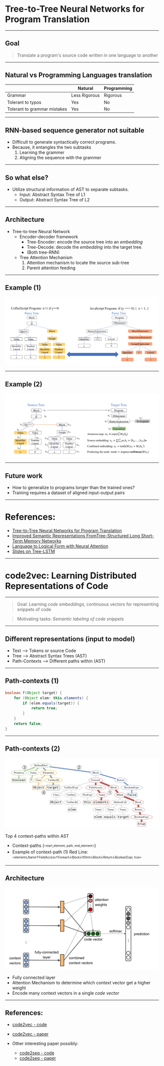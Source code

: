 # Tree-to-Tree Neural Networks for Program Translation

----

## Goal
> Translate a program's source code written in one language to another

----

## Natural vs Programming Languages translation

|                              | Natural       | Programming |
|------------------------------|---------------|-------------|
| Grammar                      | Less Rigorous | Rigorous    |
| Tolerant to typos            | Yes           | No          |
| Tolerant to grammar mistakes | Yes           | No          |

----

## RNN-based sequence generator not suitable
+ Difficult to generate syntactically correct programs.
+ Because, it entangles the two subtasks
    1. Learning the grammer
    2. Aligning the sequence with the grammer

----

## So what else?

+ Utilize structural information of AST to separate subtasks.
    + Input: Abstract Syntax Tree of L1
    + Output: Abstract Syntax Tree of L2

----

## Architecture

+ Tree-to-tree Neural Network
    - Encoder-decoder framework
        - Tree-Encoder: encode the source tree into an *embedding*
        - Tree-Decode: decode the *embedding* into the target tree.
        - (Both tree-RNN)
    - Tree Attention Mechanism
        1. Attention mechanism to locate the source sub-tree
        2. Parent attention feeding

----

## Example (1)

![](./img/ast-example.png)

----

## Example (2)

![](./img/ast-translation.png)

----

## Future work

+ How to generalize to programs longer than the trained ones?
+ Training requires a dataset of aligned input-output pairs

----

# References:

+ [Tree-to-Tree Neural Networks for Program Translation](https://arxiv.org/pdf/1802.03691.pdf)
+ [Improved Semantic Representations FromTree-Structured Long Short-Term Memory Networks](https://arxiv.org/pdf/1503.00075.pdf)
+ [Language to Logical Form with Neural Attention](https://arxiv.org/pdf/1601.01280.pdf)
+ [Slides on Tree-LSTM](https://www.slideshare.net/tuvistavie/tree-lstm)

----

# code2vec: Learning Distributed Representations of Code

----

> Goal: Learning *code embeddings*, continuous vectors for representing snippets of code


> Motivating tasks: *Semantic labeling of code snippets*

----

## Different representations (input to model)

+ Text --> Tokens or source Code
+ Tree --> Abstract Syntax Trees (AST)
+ Path-Contexts --> Different paths within (AST)

----


## Path-contexts (1)
```java
boolean f(Object target) {
    for (Object elem: this.elements) {
        if (elem.equals(target)) {
            return true;
        }
    }
    return false;
}
```

----

## Path-contexts (2)

![](./img/context-paths.png)

Top 4 context-paths within AST

+ Context-paths (<sub><sup><start_element, path, end_element></sup></sub>)
+ Example of context-path (1) Red Line:
<sub><sup><elements,Name&uarr;FieldAccess&uarr;Foreach&darr;Block&darr;IfStmt&darr;Block&darr;Return&darr;BooleanExpr, true></sup></sub>

----

## Architecture

![](./img/architecture.png)

+ Fully connected layer
+ Attention Mechanism to determine which context vector get a higher weight
+ Encode many context vectors in a single *code vector*

----

## References:

+ [code2vec - code](https://github.com/tech-srl/code2vec)
+ [code2vec - paper](https://arxiv.org/pdf/1803.09473.pdf)

+ Other interesting paper possibly:
    + [code2seq - code](https://github.com/tech-srl/code2seq)
    + [code2seq - paper](https://arxiv.org/pdf/1808.01400.pdf)
